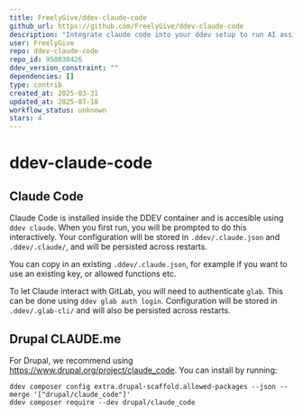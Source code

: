 ```yaml
---
title: FreelyGive/ddev-claude-code
github_url: https://github.com/FreelyGive/ddev-claude-code
description: "Integrate claude code into your ddev setup to run AI assistant in the web container."
user: FreelyGive
repo: ddev-claude-code
repo_id: 958030426
ddev_version_constraint: ""
dependencies: []
type: contrib
created_at: 2025-03-31
updated_at: 2025-07-18
workflow_status: unknown
stars: 4
---
```


# ddev-claude-code <!-- omit in toc -->

## Claude Code
Claude Code is installed inside the DDEV container and is accesible using
`ddev claude`. When you first run, you will be prompted to do this
interactively. Your configuration will be stored in `.ddev/.claude.json`
and `.ddev/.claude/`, and will be persisted across restarts.

You can copy in an existing `.ddev/.claude.json`, for example if you want to
use an existing key, or allowed functions etc.

To let Claude interact with GitLab, you will need to authenticate `glab`. This
can be done using `ddev glab auth login`. Configuration will be stored in
`.ddev/.glab-cli/` and will also be persisted across restarts.

## Drupal CLAUDE.me
For Drupal, we recommend using https://www.drupal.org/project/claude_code. You
can install by running:

```shell
ddev composer config extra.drupal-scaffold.allowed-packages --json --merge '["drupal/claude_code"]'
ddev composer require --dev drupal/claude_code
```
